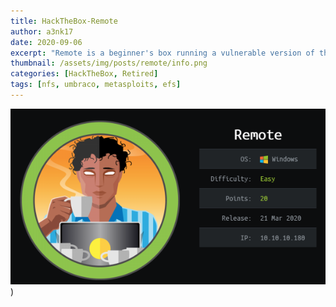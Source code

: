 ```yaml
---
title: HackTheBox-Remote
author: a3nk17
date: 2020-09-06
excerpt: "Remote is a beginner's box running a vulnerable version of the Umbraco CMS which can be exploited after we find the credentials from an exposed share. After landing a reverse shell, we find that the machine has TeamViewer installed and we can recover the password with Metasploit then log in as Administrator."
thumbnail: /assets/img/posts/remote/info.png
categories: [HackTheBox, Retired]
tags: [nfs, umbraco, metasploits, efs]
---
```


![info](/assets/img/posts/remote/info.png))
